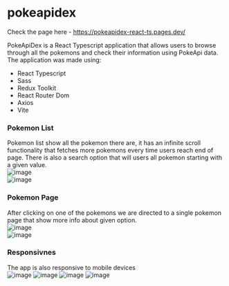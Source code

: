 # pokeapidex  
Check the page here - https://pokeapidex-react-ts.pages.dev/  

PokeApiDex is a React Typescript application that allows users to browse through all the pokemons and check their information using PokeApi data.  
The application was made using:  
- React Typescript
- Sass
- Redux Toolkit
- React Router Dom
- Axios
- Vite

### Pokemon List  
Pokemon list show all the pokemon there are, it has an infinite scroll functionality that fetches more pokemons every time users reach end of page. There is also a search option that will users all pokemon starting with a given value.  
![image](https://github.com/bchanowski/pokeapidex-react-ts/assets/92587389/4ed0b5ba-efcd-4a9a-b893-da9da54a21d4)  
![image](https://github.com/bchanowski/pokeapidex-react-ts/assets/92587389/c7e72e6a-bd62-49c6-9ec7-3be3103df0b4)

### Pokemon Page  
After clicking on one of the pokemons we are directed to a single pokemon page that show more info about given option.  
![image](https://github.com/bchanowski/pokeapidex-react-ts/assets/92587389/0f8fd9ff-b8e7-4cf1-a336-c39325723f85)  
![image](https://github.com/bchanowski/pokeapidex-react-ts/assets/92587389/16f296bb-bb79-4ea5-8137-1aba68f88453)  

### Responsivnes  
The app is also responsive to mobile devices  
![image](https://github.com/bchanowski/pokeapidex-react-ts/assets/92587389/8a1228a4-f8b3-4c30-a1c2-25d10fbf5033)
![image](https://github.com/bchanowski/pokeapidex-react-ts/assets/92587389/43b0b9aa-7b80-4cfb-af80-874cf74ca538)
![image](https://github.com/bchanowski/pokeapidex-react-ts/assets/92587389/296e6990-42c1-4275-9738-358ced1205f9)
![image](https://github.com/bchanowski/pokeapidex-react-ts/assets/92587389/7b11d209-bcac-40a8-b3cc-94c640c3416a)


